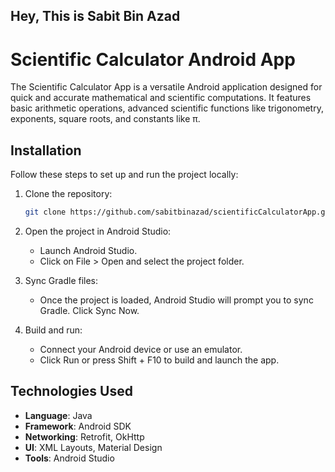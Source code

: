 ## Hey, This is Sabit Bin Azad

# Scientific Calculator Android App
The Scientific Calculator App is a versatile Android application designed for quick and accurate mathematical and scientific computations. It features basic arithmetic operations, advanced scientific functions like trigonometry, exponents, square roots, and constants like π. 


## Installation
Follow these steps to set up and run the project locally:

1. Clone the repository:
   ```bash
   git clone https://github.com/sabitbinazad/scientificCalculatorApp.git

2. Open the project in Android Studio:
    - Launch Android Studio.
    - Click on File > Open and select the project folder.

3. Sync Gradle files:
    - Once the project is loaded, Android Studio will prompt you to sync Gradle. Click Sync Now.

4. Build and run:
    - Connect your Android device or use an emulator.
    - Click Run or press Shift + F10 to build and launch the app.

## Technologies Used
- **Language**: Java
- **Framework**: Android SDK
- **Networking**: Retrofit, OkHttp
- **UI**: XML Layouts, Material Design
- **Tools**: Android Studio

